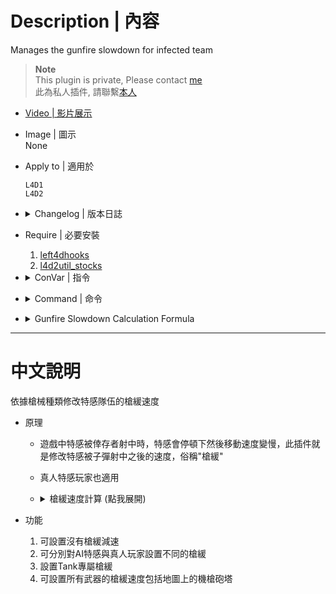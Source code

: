 # Description | 內容
Manages the gunfire slowdown for infected team

> __Note__ <br/>
This plugin is private, Please contact [me](https://github.com/fbef0102/Game-Private_Plugin#私人插件列表-private-plugins-list)<br/>
此為私人插件, 請聯繫[本人](https://github.com/fbef0102/Game-Private_Plugin#私人插件列表-private-plugins-list)

* [Video | 影片展示](https://youtu.be/TtGyesF7mhs)

* Image | 圖示
	<br/>None

* Apply to | 適用於
	```
	L4D1
	L4D2
	```

* <details><summary>Changelog | 版本日誌</summary>

	* v3.1 (2023-2-13)
		* Add a cvar
			```c
			// Fire causes this much slowdown * l4d_slowdown_gunfire. (-1: Game default settings; 0.0: No slowdown)
			l4d_slowdown_fire_percent "-1.0"
			```
		* Remodify cvar name

	* v3.0
		* Remove water slowdown, couch speed control, only gunfire slowdown control
		* Add all weapons gunfire slowdown control including Minigun and 50cal Machine gun
		* Add AI infected and Player infected cvars
		* Modify gunfire slowdown calculation formula
		* Support L4D1

	* v2.7.1
		* [By Visor, Sir, darkid, Forgetest, A1m`, Derpduck](https://github.com/SirPlease/L4D2-Competitive-Rework/blob/master/addons/sourcemod/scripting/l4d2_slowdown_control.sp)
</details>

* Require | 必要安裝
	1. [left4dhooks](https://forums.alliedmods.net/showthread.php?t=321696)
	2. [l4d2util_stocks](https://github.com/fbef0102/Game-Private_Plugin/tree/main/left4dead2/scripting/include)

* <details><summary>ConVar | 指令</summary>

	* cfg/sourcemod/l4d_si_slowdown.cfg
		```php
		// 50cal Machine gun cause this much slowdown * l4d_slowdown_gunfire. (-1: Game default settings; 0.0: No slowdown)
		l4d_slowdown_50cal_percent "-1.0"

		// AKs cause this much slowdown * l4d_slowdown_gunfire. (-1: Game default settings; 0.0: No slowdown)
		l4d_slowdown_ak_percent "0.6"

		// Auto Shotguns cause this much slowdown * l4d_slowdown_gunfire. (-1: Game default settings; 0.0: No slowdown)
		l4d_slowdown_auto_percent "0.6"

		// AWP cause this much slowdown * l4d_slowdown_gunfire. (-1: Game default settings; 0.0: No slowdown)
		l4d_slowdown_awp_percent "0.8"

		// Chrome Shotguns cause this much slowdown * l4d_slowdown_gunfire. (-1: Game default settings; 0.0: No slowdown)
		l4d_slowdown_chrome_percent "0.6"

		// Deagles cause this much slowdown * l4d_slowdown_gunfire. (-1: Game default settings; 0.0: No slowdown)
		l4d_slowdown_deagle_percent "0.3"

		// Fire causes this much slowdown * l4d_slowdown_gunfire. (-1: Game default settings; 0.0: No slowdown)
		l4d_slowdown_fire_percent "0.0"

		// Grenade Launcher cause this much slowdown * l4d_slowdown_gunfire. (-1: Game default settings; 0.0: No slowdown)
		l4d_slowdown_grenade_launcher_percent "1.0"

		// Maximum slowdown from gunfire for SI Player (-1: Game default settings; 0.0: No slowdown, 0.01-1.0: 1%%-100%% slowdown)
		l4d_slowdown_gunfire_player "0.0"

		// Maximum slowdown from gunfire for AI SI (-1: Game default settings; 0.0: No slowdown, 0.01-1.0: 1%%-100%% slowdown)
		l4d_slowdown_gunfire_si "0.0"

		// Maximum slowdown from gunfire for the AI Tank (-1: Game default settings; 0.0: No slowdown, 0.01-1.0: 1%%-100%% slowdown)
		l4d_slowdown_gunfire_tank "0.17"

		// Maximum slowdown from gunfire for the Tank Player (-1: Game default settings; 0.0: No slowdown, 0.01-1.0: 1%%-100%% slowdown)
		l4d_slowdown_gunfire_tank_player "0.1"

		// M4s cause this much slowdown * l4d_slowdown_gunfire. (-1: Game default settings; 0.0: No slowdown)
		l4d_slowdown_m4_percent "0.6"

		// M60 cause this much slowdown * l4d_slowdown_gunfire. (-1: Game default settings; 0.0: No slowdown)
		l4d_slowdown_m60_percent "1.0"

		// Silenced Uzis cause this much slowdown * l4d_slowdown_gunfire. (-1: Game default settings; 0.0: No slowdown)
		l4d_slowdown_mac_percent "0.3"

		// Military Rifles cause this much slowdown * l4d_slowdown_gunfire. (-1: Game default settings; 0.0: No slowdown)
		l4d_slowdown_military_percent "0.6"

		// Minigun cause this much slowdown * l4d_slowdown_gunfire. (-1: Game default settings; 0.0: No slowdown)
		l4d_slowdown_minigun_percent "-1.0"

		// Pistols cause this much slowdown * l4d_slowdown_gunfire. (-1: Game default settings; 0.0: No slowdown)
		l4d_slowdown_pistol_percent "-1.0"

		// Pump Shotguns cause this much slowdown * l4d_slowdown_gunfire. (-1: Game default settings; 0.0: No slowdown)
		l4d_slowdown_pump_percent "0.6"

		// Hunting Rifles cause this much slowdown * l4d_slowdown_gunfire. (-1: Game default settings; 0.0: No slowdown)
		l4d_slowdown_rifle_percent "0.6"

		// Scars cause this much slowdown * l4d_slowdown_gunfire. (-1: Game default settings; 0.0: No slowdown)
		l4d_slowdown_scar_percent "0.6"

		// Scouts cause this much slowdown * l4d_slowdown_gunfire. (-1: Game default settings; 0.0: No slowdown)
		l4d_slowdown_scout_percent "0.8"

		// Unsilenced uzis cause this much slowdown * l4d_slowdown_gunfire. (-1: Game default settings; 0.0: No slowdown)
		l4d_slowdown_uzi_percent "0.3"
		```
</details>

* <details><summary>Command | 命令</summary>
	
	None
</details>

* <details><summary>Gunfire Slowdown Calculation Formula</summary>
	
	> Effect: Tank current speed is 210<br/>
	If AI Tank being shot by ak47 bullet, speed is 210 - 210 * 0.17 * 0.6 = 188<br/>
	If Tank Player being shot by ak47 bullet, speed is 210 - 210 * 0.1 * 0.6 = 197<br/>
	```php
	l4d_slowdown_gunfire_tank "0.17"
	l4d_slowdown_gunfire_tank_player "0.1"
	l4d_slowdown_ak_percent "0.6"
	```

	> Effect: If AI Infected being shot by any weapon, game default slowdown settings<br/>
	If Infected Player being shot by any weapon, no slowdown<br/>
	```php
	l4d_slowdown_gunfire_si "-1.0"
	l4d_slowdown_gunfire_player "0.0"
	```
</details>

- - - -
# 中文說明
依據槍械種類修改特感隊伍的槍緩速度

* 原理
	* 遊戲中特感被倖存者射中時，特感會停頓下然後移動速度變慢，此插件就是修改特感被子彈射中之後的速度，俗稱"槍緩"
	* 真人特感玩家也適用
    * <details><summary>槍緩速度計算 (點我展開)</summary>

        > 效果: 假設Tank目前移動速度為210<br/>
		當AI Tank被AK47射中時，速度變成210 - 210 * 0.17 * 0.6 = 188<br/>
		當真人Tank被AK47射中時，速度變成210 - 210 * 0.1 * 0.6 = 197<br/>
        ```php
		l4d_slowdown_gunfire_tank "0.17"
		l4d_slowdown_gunfire_tank_player "0.1"
		l4d_slowdown_ak_percent "0.6"
        ```

        > 效果: 當AI特感被任一槍械射中時，槍緩速度為遊戲預設計算方式<br/>
		當真人特感被任一槍械射中時，沒有槍緩減速<br/>
        ```php
		l4d_slowdown_gunfire_si "-1.0"
		l4d_slowdown_gunfire_player "0.0"
        ```
    </details>

* 功能
	1. 可設置沒有槍緩減速
	2. 可分別對AI特感與真人玩家設置不同的槍緩
	3. 設置Tank專屬槍緩
	4. 可設置所有武器的槍緩速度包括地圖上的機槍砲塔
